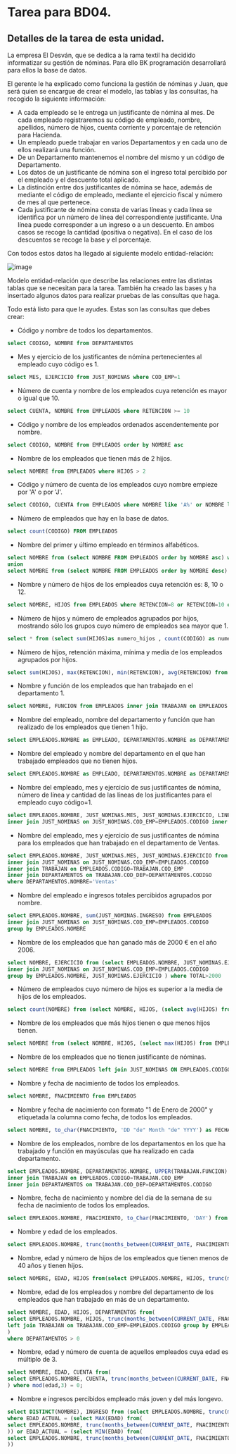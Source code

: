 # Tarea para BD04.
## Detalles de la tarea de esta unidad.
La empresa El Desván, que se dedica a la rama textil ha decidido informatizar su gestión de nóminas. Para ello BK programación desarrollará para ellos la base de datos.

El gerente le ha explicado como funciona la gestión de nóminas y Juan, que será quien se encargue de crear el modelo, las tablas y las consultas, ha recogido la siguiente información:

* A cada empleado se le entrega un justificante de nómina al mes. De cada empleado registraremos su código de empleado, nombre, apellidos, número de hijos, cuenta corriente y porcentaje de retención para Hacienda.
* Un empleado puede trabajar en varios Departamentos y en cada uno de ellos realizará una función.
* De un Departamento mantenemos el nombre del mismo y un código de Departamento.
* Los datos de un justificante de nómina son el ingreso total percibido por el empleado y el descuento total aplicado.
* La distinción entre dos justificantes de nómina se hace, además de mediante el código de empleado, mediante el ejercicio fiscal y número de mes al que pertenece.
* Cada justificante de nómina consta de varias líneas y cada línea se identifica por un número de línea del correspondiente justificante. Una línea puede corresponder a un ingreso o a un descuento. En ambos casos se recoge la cantidad (positiva o negativa). En el caso de los descuentos se recoge la base y el porcentaje. 

Con todos estos datos ha llegado al siguiente modelo entidad-relación: 
  
![image](https://user-images.githubusercontent.com/44543081/53692994-8c9e8380-3d99-11e9-8ecb-c61af768a92c.png)
  
Modelo entidad-relación que describe las relaciones entre las distintas tablas que se necesitan para la tarea.
También ha creado las bases y ha insertado algunos datos para realizar pruebas de las consultas que haga.

Todo está listo para que le ayudes. Estas son las consultas que debes crear:

* Código y nombre de todos los departamentos.

```SQL
select CODIGO, NOMBRE from DEPARTAMENTOS
```
* Mes y ejercicio de los justificantes de nómina pertenecientes al empleado cuyo código es 1.
```SQL
select MES, EJERCICIO from JUST_NOMINAS where COD_EMP=1
```
* Número de cuenta y nombre de los empleados cuya retención es mayor o igual que 10.
```SQL
select CUENTA, NOMBRE from EMPLEADOS where RETENCION >= 10
```
* Código y nombre de los empleados ordenados ascendentemente por nombre.
```SQL
select CODIGO, NOMBRE from EMPLEADOS order by NOMBRE asc
```
* Nombre de los empleados que tienen más de 2 hijos.
```SQL
select NOMBRE from EMPLEADOS where HIJOS > 2
```
* Código y número de cuenta de los empleados cuyo nombre empieze por 'A' o por 'J'.
```SQL
select CODIGO, CUENTA from EMPLEADOS where NOMBRE like 'A%' or NOMBRE like 'J%'
```
* Número de empleados que hay en la base de datos.
```SQL
select count(CODIGO) FROM EMPLEADOS
```
* Nombre del primer y último empleado en términos alfabéticos.
```SQL
select NOMBRE from (select NOMBRE FROM EMPLEADOS order by NOMBRE asc) where ROWNUM = 1
union
select NOMBRE from (select NOMBRE FROM EMPLEADOS order by NOMBRE desc) where ROWNUM = 1;
```
* Nombre y número de hijos de los empleados cuya retención es: 8, 10 o 12.
```SQL
select NOMBRE, HIJOS from EMPLEADOS where RETENCION=8 or RETENCION=10 or RETENCION=12
```
* Número de hijos y número de empleados agrupados por hijos, mostrando sólo los grupos cuyo número de empleados sea mayor que 1.
```SQL
select * from (select sum(HIJOS)as numero_hijos , count(CODIGO) as numero_empleados from EMPLEADOS group by HIJOS) where numero_empleados > 1;
```
* Número de hijos, retención máxima, mínima y media de los empleados agrupados por hijos.
```SQL
select sum(HIJOS), max(RETENCION), min(RETENCION), avg(RETENCION) from EMPLEADOS group by HIJOS;
```
* Nombre y función de los empleados que han trabajado en el departamento 1.
```SQL
select NOMBRE, FUNCION from EMPLEADOS inner join TRABAJAN on EMPLEADOS.CODIGO=TRABAJAN.COD_EMP where COD_DEP = 1;
```
* Nombre del empleado, nombre del departamento y función que han realizado de los empleados que tienen 1 hijo.
```SQL
select EMPLEADOS.NOMBRE as EMPLEADO, DEPARTAMENTOS.NOMBRE as DEPARTAMENTO, TRABAJAN.FUNCION from EMPLEADOS inner join TRABAJAN on EMPLEADOS.CODIGO=TRABAJAN.COD_EMP inner join DEPARTAMENTOS on TRABAJAN.COD_DEP=DEPARTAMENTOS.CODIGO where EMPLEADOS.HIJOS=1
```
* Nombre del empleado y nombre del departamento en el que han trabajado empleados que no tienen hijos.
```SQL
select EMPLEADOS.NOMBRE as EMPLEADO, DEPARTAMENTOS.NOMBRE as DEPARTAMENTO from EMPLEADOS inner join TRABAJAN on EMPLEADOS.CODIGO=TRABAJAN.COD_EMP inner join DEPARTAMENTOS on TRABAJAN.COD_DEP=DEPARTAMENTOS.CODIGO where EMPLEADOS.HIJOS=0
```
* Nombre del empleado, mes y ejercicio de sus justificantes de nómina, número de línea y cantidad de las líneas de los justificantes para el empleado cuyo código=1.
```SQL
select EMPLEADOS.NOMBRE, JUST_NOMINAS.MES, JUST_NOMINAS.EJERCICIO, LINEAS.NUMERO, LINEAS.CANTIDAD from EMPLEADOS 
inner join JUST_NOMINAS on JUST_NOMINAS.COD_EMP=EMPLEADOS.CODIGO inner join LINEAS on LINEAS.COD_EMP=EMPLEADOS.CODIGO where EMPLEADOS.CODIGO = 1 
```
* Nombre del empleado, mes y ejercicio de sus justificantes de nómina para los empleados que han trabajado en el departamento de Ventas.
```SQL
select EMPLEADOS.NOMBRE, JUST_NOMINAS.MES, JUST_NOMINAS.EJERCICIO from EMPLEADOS 
inner join JUST_NOMINAS on JUST_NOMINAS.COD_EMP=EMPLEADOS.CODIGO 
inner join TRABAJAN on EMPLEADOS.CODIGO=TRABAJAN.COD_EMP
inner join DEPARTAMENTOS on TRABAJAN.COD_DEP=DEPARTAMENTOS.CODIGO
where DEPARTAMENTOS.NOMBRE='Ventas'
```
* Nombre del empleado e ingresos totales percibidos agrupados por nombre.
```SQL
select EMPLEADOS.NOMBRE, sum(JUST_NOMINAS.INGRESO) from EMPLEADOS 
inner join JUST_NOMINAS on JUST_NOMINAS.COD_EMP=EMPLEADOS.CODIGO 
group by EMPLEADOS.NOMBRE 
```
* Nombre de los empleados que han ganado más de 2000 € en el año 2006.
```SQL
select NOMBRE, EJERCICIO from (select EMPLEADOS.NOMBRE, JUST_NOMINAS.EJERCICIO, sum(JUST_NOMINAS.INGRESO) AS TOTAL from EMPLEADOS 
inner join JUST_NOMINAS on JUST_NOMINAS.COD_EMP=EMPLEADOS.CODIGO 
group by EMPLEADOS.NOMBRE, JUST_NOMINAS.EJERCICIO ) where TOTAL>2000
```
* Número de empleados cuyo número de hijos es superior a la media de hijos de los empleados.
```SQL
select count(NOMBRE) from (select NOMBRE, HIJOS, (select avg(HIJOS) from EMPLEADOS) as MEDIA from EMPLEADOS) where HIJOS>MEDIA;
```
* Nombre de los empleados que más hijos tienen o que menos hijos tienen.
```SQL
select NOMBRE from (select NOMBRE, HIJOS, (select max(HIJOS) from EMPLEADOS) as MAXIMO, (select min(HIJOS) from EMPLEADOS) as MINIMO from EMPLEADOS) where HIJOS=MAXIMO OR HIJOS=MINIMO;
```
* Nombre de los empleados que no tienen justificante de nóminas.
```SQL
select NOMBRE from EMPLEADOS left join JUST_NOMINAS ON EMPLEADOS.CODIGO=JUST_NOMINAS.COD_EMP where JUST_NOMINAS.COD_EMP is null
```
* Nombre y fecha de nacimiento de todos los empleados.
```SQL
select NOMBRE, FNACIMIENTO from EMPLEADOS
```
* Nombre y fecha de nacimiento con formato "1 de Enero de 2000" y etiquetada la columna como fecha, de todos los empleados.
```SQL
select NOMBRE, to_char(FNACIMIENTO, 'DD "de" Month "de" YYYY') as FECHA from EMPLEADOS
```
* Nombre de los empleados, nombre de los departamentos en los que ha trabajado y función en mayúsculas que ha realizado en cada departamento.
```SQL
select EMPLEADOS.NOMBRE, DEPARTAMENTOS.NOMBRE, UPPER(TRABAJAN.FUNCION) from EMPLEADOS 
inner join TRABAJAN on EMPLEADOS.CODIGO=TRABAJAN.COD_EMP 
inner join DEPARTAMENTOS on TRABAJAN.COD_DEP=DEPARTAMENTOS.CODIGO
```
* Nombre, fecha de nacimiento y nombre del día de la semana de su fecha de nacimiento de todos los empleados.
```SQL
select EMPLEADOS.NOMBRE, FNACIMIENTO, to_Char(FNACIMIENTO, 'DAY') from EMPLEADOS 
```
* Nombre y edad de los empleados.
```SQL
select EMPLEADOS.NOMBRE, trunc(months_between(CURRENT_DATE, FNACIMIENTO)/12) from EMPLEADOS 
```
* Nombre, edad y número de hijos de los empleados que tienen menos de 40 años y tienen hijos.
```SQL
select NOMBRE, EDAD, HIJOS from(select EMPLEADOS.NOMBRE, HIJOS, trunc(months_between(CURRENT_DATE, FNACIMIENTO)/12)  as EDAD from EMPLEADOS) where EDAD >0 and HIJOS > 0
```
* Nombre, edad de los empleados y nombre del departamento de los empleados que han trabajado en más de un departamento.
```SQL
select NOMBRE, EDAD, HIJOS, DEPARTAMENTOS from(
select EMPLEADOS.NOMBRE, HIJOS, trunc(months_between(CURRENT_DATE, FNACIMIENTO)/12) as EDAD, count(COD_DEP) as DEPARTAMENTOS from EMPLEADOS
left join TRABAJAN on TRABAJAN.COD_EMP=EMPLEADOS.CODIGO group by EMPLEADOS.NOMBRE, HIJOS, trunc(months_between(CURRENT_DATE, FNACIMIENTO)/12)
)
where DEPARTAMENTOS > 0
```
* Nombre, edad y número de cuenta de aquellos empleados cuya edad es múltiplo de 3.
```SQL
select NOMBRE, EDAD, CUENTA from(
select EMPLEADOS.NOMBRE, CUENTA, trunc(months_between(CURRENT_DATE, FNACIMIENTO)/12) as EDAD from EMPLEADOS
) where mod(edad,3) = 0;
```
* Nombre e ingresos percibidos empleado más joven y del más longevo.
```SQL
select DISTINCT(NOMBRE), INGRESO from (select EMPLEADOS.NOMBRE, trunc(months_between(CURRENT_DATE, FNACIMIENTO)/12) as EDAD_ACTUAL , JUST_NOMINAS.INGRESO from EMPLEADOS inner join JUST_NOMINAS on EMPLEADOS.CODIGO=JUST_NOMINAS.COD_EMP)
where EDAD_ACTUAL = (select MAX(EDAD) from(
select EMPLEADOS.NOMBRE, trunc(months_between(CURRENT_DATE, FNACIMIENTO)/12) as EDAD from EMPLEADOS
)) or EDAD_ACTUAL = (select MIN(EDAD) from(
select EMPLEADOS.NOMBRE, trunc(months_between(CURRENT_DATE, FNACIMIENTO)/12) as EDAD from EMPLEADOS
))
```
